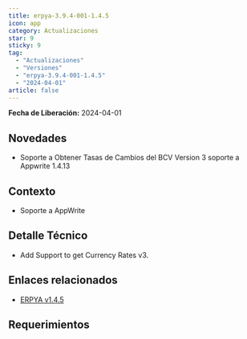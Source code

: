 ```yaml
---
title: erpya-3.9.4-001-1.4.5
icon: app
category: Actualizaciones
star: 9
sticky: 9
tag:
  - "Actualizaciones"
  - "Versiones"
  - "erpya-3.9.4-001-1.4.5"
  - "2024-04-01"
article: false
---
```


**Fecha de Liberación:** 2024-04-01

## Novedades

- Soporte a Obtener Tasas de Cambios del BCV Version 3 soporte a Appwrite 1.4.13

## Contexto

- Soporte a AppWrite

## Detalle Técnico

- Add Support to get Currency Rates v3.

## Enlaces relacionados

- [ERPYA v1.4.5](https://github.com/erpya/adempiere_patch_zk/releases/tag/1.4.5)

## Requerimientos
